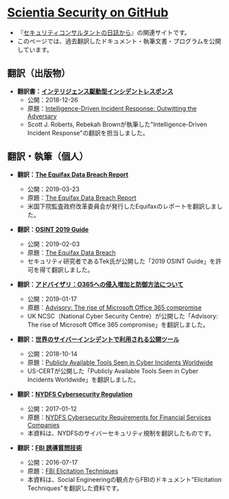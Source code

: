 # [Scientia Security on GitHub](https://scientia-security.github.io/)
* 『[セキュリティコンサルタントの日誌から](https://www.scientia-security.org/)』の関連サイトです。
* このページでは、過去翻訳したドキュメント・執筆文書・プログラムを公開しています。

## 翻訳（出版物）
* **翻訳書：[インテリジェンス駆動型インシデントレスポンス](https://www.oreilly.co.jp/books/9784873118666/)**
  * 公開：2018-12-26
  * 原題：[Intelligence-Driven Incident Response: Outwitting the Adversary](https://www.amazon.co.jp/dp/1491934948)
  * Scott J. Roberts, Rebekah Brownが執筆した"Intelligence-Driven Incident Response"の翻訳を担当しました。

## 翻訳・執筆（個人）
* **翻訳：[The Equifax Data Breach Report](https://scientia-security.github.io/translation/2018-Equifax-Report)**
  * 公開：2019-03-23
  * 原題：[The Equifax Data Breach Report](https://republicans-oversight.house.gov/wp-content/uploads/2018/12/Equifax-Report.pdf)
  * 米国下院監査政府改革委員会が発行したEquifaxのレポートを翻訳しました。
  
* **翻訳：[OSINT 2019 Guide](https://scientia-security.github.io/translation/2019-OSINT-Guide)**
  * 公開：2019-02-03
  * 原題：[The Equifax Data Breach](https://www.randhome.io/blog/2019/01/05/2019-osint-guide/)
  * セキュリティ研究者であるTek氏が公開した「2019 OSINT Guide」を許可を得て翻訳しました。

* **翻訳：[アドバイザリ：O365への侵入増加と防御方法について](https://scientia-security.github.io/translation/NCSC-O365-Mitigation)**
  * 公開：2019-01-17
  * 原題：[Advisory: The rise of Microsoft Office 365 compromise](https://www.ncsc.gov.uk/alerts/rise-microsoft-office-365-compromise)
  * UK NCSC（National Cyber Security Centre）が公開した「Advisory: The rise of Microsoft Office 365 compromise」を翻訳しました。

* **翻訳：[世界のサイバーインシデントで利用される公開ツール](https://scientia-security.github.io/translation/US-CERT-ALERT-AA18-284A)**
  * 公開：2018-10-14
  * 原題：[Publicly Available Tools Seen in Cyber Incidents Worldwide](https://www.us-cert.gov/ncas/alerts/AA18-284A)
  * US-CERTが公開した「Publicly Available Tools Seen in Cyber Incidents Worldwide」を翻訳しました。

* **翻訳：[NYDFS Cybersecurity Regulation](https://scientia-security.github.io/translation/NYDFS-Regulation)**
  * 公開：2017-01-12
  * 原題：[NYDFS Cybersecurity Requirements for Financial Services Companies](https://www.dfs.ny.gov/legal/regulations/adoptions/dfsrf500txt.pdf)
  * 本資料は、NYDFSのサイバーセキュリティ規制を翻訳したものです。
  
* **翻訳：[FBI 誘導質問技術](https://scientia-security.github.io/translation/FBI-Elicitation-Techniques)**
  * 公開：2016-07-17
  * 原題：[FBI Elicitation Techniques](https://www.fbi.gov/file-repository/elicitation-brochure.pdf/view)
  * 本資料は、Social Engineeringの観点からFBIのドキュメント"Elicitation Techniques"を翻訳した資料です。
